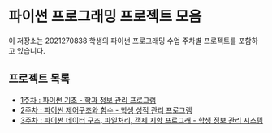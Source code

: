 # 파이썬 프로그래밍 프로젝트 모음
이 저장소는 2021270838 학생의 파이썬 프로그래밍 수업 주차별 프로젝트를 포함하고 있습니다.

## 프로젝트 목록
- [1주차 : 파이썬 기초 - 학과 정보 관리 프로그램](./week1-python-basics-project)
- [2주차 : 파이썬 제어구조와 함수 - 학생 성적 관리 프로그램](./week2-control-structures-functions)
- [3주차 : 파이썬 데이터 구조, 파일처리, 객제 지향 프로그래 - 학생 정보 관리 시스템](./week3-oop-file-processing)
